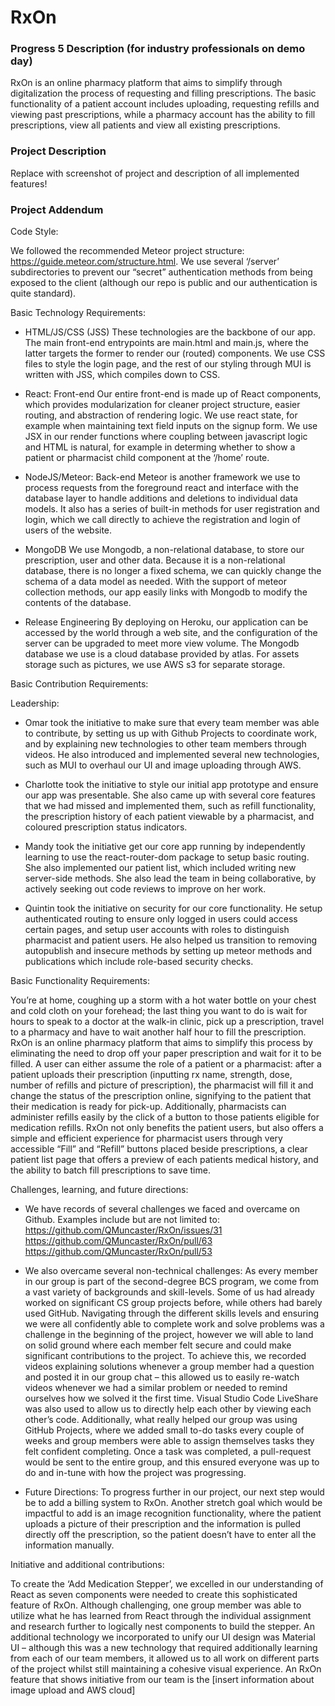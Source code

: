 # RxOn

### Progress 5 Description (for industry professionals on demo day)

RxOn is an online pharmacy platform that aims to simplify through digitalization the process of requesting and filling prescriptions. The basic functionality of a patient account includes uploading, requesting refills and viewing past prescriptions, while a pharmacy account has the ability to fill prescriptions, view all patients and view all existing prescriptions.

### Project Description

Replace with screenshot of project and description of all implemented features!


### Project Addendum

Code Style:

We followed the recommended Meteor project structure:
https://guide.meteor.com/structure.html.
We use several ‘/server’ subdirectories to prevent our “secret” authentication methods from being exposed to the client (although our repo is public and our authentication is quite standard).

Basic Technology Requirements: 
 
- HTML/JS/CSS (JSS)
These technologies are the backbone of our app. The main front-end entrypoints are main.html and main.js, where the latter targets the former to render our (routed) components. We use CSS files to style the login page, and the rest of our styling through MUI is written with JSS, which compiles down to CSS.

- React: Front-end
Our entire front-end is made up of React components, which provides modularization for cleaner project structure, easier routing, and abstraction of rendering logic. We use react state, for example when maintaining text field inputs on the signup form. We use JSX in our render functions where coupling between javascript logic and HTML is natural, for example in determing whether to show a patient or pharmacist child component at the ‘/home’ route.

- NodeJS/Meteor: Back-end
Meteor is another framework we use to process requests from the foreground react and interface with the database layer to handle additions and deletions to individual data models. It also has a series of built-in methods for user registration and login, which we call directly to achieve the registration and login of users of the website. 

- MongoDB
We use Mongodb, a non-relational database, to store our prescription, user and other data. Because it is a non-relational database, there is no longer a fixed schema, we can quickly change the schema of a data model as needed. With the support of meteor collection methods, our app easily links with Mongodb to modify the contents of the database. 

- Release Engineering
By deploying on Heroku, our application can be accessed by the world through a web site, and the configuration of the server can be upgraded to meet more view volume. The Mongodb database we use is a cloud database provided by atlas. For assets storage such as pictures, we use AWS s3 for separate storage.

Basic Contribution Requirements: 
 
Leadership:
- Omar took the initiative to make sure that every team member was able to contribute, by setting us up with Github Projects to coordinate work, and by explaining new technologies to other team members through videos. He also introduced and implemented several new technologies,  such as MUI to overhaul our UI and image uploading through AWS.

- Charlotte took the initiative to style our initial app prototype and ensure our app was presentable. She also came up with several core features that we had missed and implemented them, such as refill functionality, the prescription history of each patient viewable by a pharmacist, and coloured prescription status indicators.

- Mandy took the initiative get our core app running by independently learning to use the react-router-dom package to setup basic routing. She also implemented our patient list, which included writing new server-side methods. She also lead the team in being collaborative, by actively seeking out code reviews to improve on her work. 

- Quintin took the initiative on security for our core functionality. He setup authenticated routing to ensure only logged in users could access certain pages, and setup user accounts with roles to distinguish pharmacist and patient users. He also helped us transition to removing autopublish and insecure methods by setting up meteor methods and publications which include role-based security checks.


Basic Functionality Requirements: 

You’re at home, coughing up a storm with a hot water bottle on your chest and cold cloth on your forehead; the last thing you want to do is wait for hours to speak to a doctor at the walk-in clinic, pick up a prescription, travel to a pharmacy and have to wait another half hour to fill the prescription. RxOn is an online pharmacy platform that aims to simplify this process by eliminating the need to drop off your paper prescription and wait for it to be filled. A user can either assume the role of a patient or a pharmacist: after a patient uploads their prescription (inputting rx name, strength, dose, number of refills and picture of prescription), the pharmacist will fill it and change the status of the prescription online, signifying to the patient that their medication is ready for pick-up. Additionally, pharmacists can administer refills easily by the click of a button to those patients eligible for medication refills. RxOn not only benefits the patient users, but also offers a simple and efficient experience for pharmacist users through very accessible “Fill” and “Refill” buttons placed beside prescriptions, a clear patient list page that offers a preview of each patients medical history, and the ability to batch fill prescriptions to save time.


Challenges, learning, and future directions:

- We have records of several challenges we faced and overcame on Github. Examples include but are not limited to:
https://github.com/QMuncaster/RxOn/issues/31
https://github.com/QMuncaster/RxOn/pull/63
https://github.com/QMuncaster/RxOn/pull/53

- We also overcame several non-technical challenges:
As every member in our group is part of the second-degree BCS program, we come from a vast variety of backgrounds and skill-levels. Some of us had already worked on significant CS group projects before, while others had barely used GitHub. Navigating through the different skills levels and ensuring we were all confidently able to complete work and solve problems was a challenge in the beginning of the project, however we will able to land on solid ground where each member felt secure and could make significant contributions to the project. To achieve this, we recorded videos explaining solutions whenever a group member had a question and posted it in our group chat – this allowed us to easily re-watch videos whenever we had a similar problem or needed to remind ourselves how we solved it the first time. Visual Studio Code LiveShare was also used to allow us to directly help each other by viewing each other’s code. Additionally, what really helped our group was using GitHub Projects, where we added small to-do tasks every couple of weeks and group members were able to assign themselves tasks they felt confident completing. Once a task was completed, a pull-request would be sent to the entire group, and this ensured everyone was up to do and in-tune with how the project was progressing. 

- Future Directions:
To progress further in our project, our next step would be to add a billing system to RxOn. Another stretch goal which would be impactful to add is an image recognition functionality, where the patient uploads a picture of their prescription and the information is pulled directly off the prescription, so the patient doesn’t have to enter all the information manually.


Initiative and additional contributions: 

To create the ‘Add Medication Stepper’, we excelled in our understanding of React as seven components were needed to create this sophisticated feature of RxOn. Although challenging, one group member was able to utilize what he has learned from React through the individual assignment and research further to logically nest components to build the stepper.
An additional technology we incorporated to unify our UI design was Material UI – although this was a new technology that required additionally learning from each of our team members, it allowed us to all work on different parts of the project whilst still maintaining a cohesive visual experience.
An RxOn feature that shows initiative from our team is the [insert information about image upload and AWS cloud]
